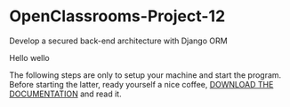 # OpenClassrooms-Project-12
Develop a secured back-end architecture with Django ORM

Hello wello

The following steps are only to setup your machine and start the program.
Before starting the latter, ready yourself a nice coffee, [DOWNLOAD THE DOCUMENTATION](documentation/P12%20-%20Documentation.pdf) and read it.
